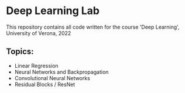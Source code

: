 # Deep Learning Lab
This repository contains all code written for the course
'Deep Learning', University of Verona, 2022

## Topics:
- Linear Regression
- Neural Networks and Backpropagation
- Convolutional Neural Networks
- Residual Blocks / ResNet
